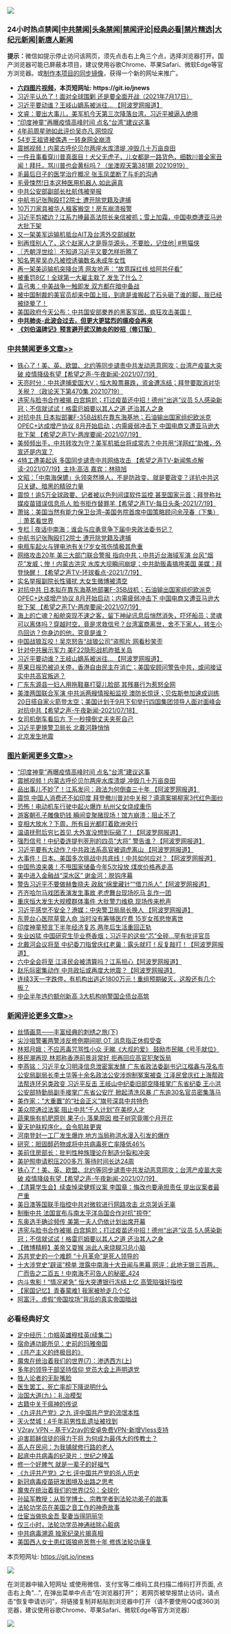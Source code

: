 ![](https://raw.githubusercontent.com/fqnews/bnews/master/64photo/fqnews-qr.jpg)

<div id="tt">
<h3>24小时热点禁闻|<a href="#%E4%B8%AD%E5%85%B1%E7%A6%81%E9%97%BB%E6%9B%B4%E5%A4%9A%E6%96%87%E7%AB%A0">中共禁闻</a>|<a href="#%E5%9B%BE%E7%89%87%E6%96%B0%E9%97%BB%E6%9B%B4%E5%A4%9A%E6%96%87%E7%AB%A0">头条禁闻</a>|<a href="#%E6%96%B0%E9%97%BB%E8%AF%84%E8%AE%BA%E6%9B%B4%E5%A4%9A%E6%96%87%E7%AB%A0">禁闻评论|<a href="#%E5%BF%85%E7%9C%8B%E7%BB%8F%E5%85%B8%E5%A5%BD%E6%96%87">经典必看|<a href="/video.md#%E7%A6%81%E7%89%87%E7%B2%BE%E9%80%89">禁片精选</a>|<a href="https://github.com/fqnews/djy/blob/master/gb/nf1351518.md#1">大纪元新闻</a>|<a href="https://github.com/fqnews/ntdtv/blob/master/gb/prog204.md#1">新唐人新闻</a></h3>
<div><b>提示：</b>微信如提示停止访问该网页，须先点击右上角三个点，选择浏览器打开。国产浏览器可能已屏蔽本项目，建议使用谷歌Chrome、苹果Safari、微软Edge等官方浏览器。或<a href="https://github.com/fqnews/bnews/blob/master/%E5%88%B6%E4%BD%9Cgit%E7%A6%81%E9%97%BB%E9%95%9C%E5%83%8F.md">制作本项目的同步镜像</a>，获得一个新的网址来推广。</div>
<ul>
<li><b><a href="http://d1.bdrive.tk/64.mp4" target="_blank">六四图片视频</a>，本页短网址: https://git.io/jnews</b></li>
<li><a href="/bannedvideo/20210719/1590042.md">习近平认怂了！面对全球围剿 还是要全面开战（2021年7月17日）</a></li>
<li><a href="/cbnews/20210719/1590043.md">习近平要动谁？王岐山嫡系被派往... 【阿波罗网报道】</a></li>
<li><a href="/bannedvideo/20210719/1590078.md">文睿：要出大事儿，美军机今天第三次降落台湾，习近平被逼入绝境</a></li>
<li><a href="/topimagenews/20210719/1590068.md">“印度神童”再曝疫情高峰时间 点名“台湾”建议这事</a></li>
<li><a href="/yule/20210720/1590393.md">4年前周星驰如此评价吴亦凡 网惊叹</a></li>
<li><a href="/yule/20210720/1590358.md">54岁王祖贤被偶遇 一转身网全崩溃</a></li>
<li><a href="/topimagenews/20210719/1590055.md">震撼视频！内蒙古呼伦贝尔两座水库溃堤 冲毁几十万亩良田</a></li>
<li><a href="/bannedvideo/20210719/1590200.md">一件丑事看穿川普真面目！犬父无虎子，儿女都是一路货色，细数川普全家丑闻！拜托，骂川普也会黄标吗？（坐澳观天第381期 20210919）</a></li>
<li><a href="/cnnews/20210719/1589996.md">毛最后日子的医学治疗概况 张玉凤垄断了与毛的沟通</a></li>
<li><a href="/cnnews/20210720/1590343.md">毛骨悚然!日本这种医用机器人,如此逼真</a></li>
<li><a href="/worldnews/20210720/1590377.md">中共公安部副部长杜航伟被举报</a></li>
<li><a href="/cbnews/20210720/1590352.md">中航书记张陶殴打2院士 遭开除党籍及逮捕</a></li>
<li><a href="/lifebaike/20210719/1590099.md">10万刀家具被华人租客搬空！房东崩溃报警</a></li>
<li><a href="/cnnews/20210719/1590145.md">习近平剪裙边？江系力捧最高法院长亲信被抓；雪上加霜，中国电商遭亚马逊大批下架</a></li>
<li><a href="/headline/20210719/1590067.md">又一架美军运输机抵台AIT及台湾外交部缄默</a></li>
<li><a href="/comments/20210719/1590267.md">别再怪别人了，这个赵家人才是辱华源头，不要脸，记住他│#熊猫侠</a></li>
<li><a href="/ssgc/20210720/1590453.md">〖兲朝浮世绘〗不知道习近平又要怎样折腾了</a></li>
<li><a href="/baitai/20210719/1590059.md">知名男星吴亦凡被控诱骗数名未成年女性</a></li>
<li><a href="/comments/20210719/1590092.md">再一架美运输机突降台湾 网友呛声：“故意踩红线 给阿共仔看”</a></li>
<li><a href="/cnnews/20210719/1590177.md">被重罚8亿！全球第一大雇主栽了 发生了什么？</a></li>
<li><a href="/comments/20210720/1590361.md">袁弓夷：中美战争一触即发 双方都在暗中备战</a></li>
<li><a href="/bannedvideo/20210720/1590405.md">被中国制裁的美官员却来中国上班，到底是谁搬起了石头砸了谁的脚，我已经被绕晕了！</a></li>
<li><a href="/bannedvideo/20210720/1590342.md">美国政府今天公布：中共国安部豢养的黑客军团，疯狂攻击美国！</a></li>
<li><b><a href="/comments/20200211/1275071.md" target="_blank">中共肺炎-此波会过去，但更大更猛烈的瘟疫会再来</a></b></li>
<li><b><a href="/comments/20200207/1272816.md" target="_blank">《刘伯温碑记》预言避开武汉肺炎的妙招（修订版）</a></b></li>
</ul>
</div>

<div class="catlist">
<h3><a href="/cbnews/" target="_blank">中共禁闻</a><span><a href="/cbnews/" target="_blank" rel="nofollow">更多文章>></a></span></h3>
<ul>
<li><a href="/comments/20210720/1590590.md" target="_blank">铁心了！美、英、欧盟、北约等同步谴责中共发动恶意网攻；台湾产疫苗大突破  疫情降级有望【希望之声-午夜新闻-2021/07/19】</a></li>
<li><a href="/cbnews/20210720/1590561.md" target="_blank">天亮时分：中共逮捕爱国大V；恒大股票暴跌，资金遭冻结；拜登要取消对华关税？（政论天下第470集 20210719）</a></li>
<li><a href="/comments/20210720/1590548.md" target="_blank">违宪与脸书合作被揭 白宫尴尬；打过疫苗还中招！德州“出逃”议员 5人感染新冠；不信就试试！格雷厄姆要以其人之道 还治其人之身</a></li>
<li><a href="/comments/20210720/1590475.md" target="_blank">对抗中共 日本拟部署F-35B战机在靠东海基地；石油输出国家组织欧派克OPEC+达成增产协议 8月开始启动；内需疲弱冲击下 中国电商又遭亚马逊大批下架 【希望之声TV-两岸要闻-2021/07/19】</a></li>
<li><a href="/comments/20210720/1590449.md" target="_blank">美频频出手，中共转攻为守？美军机抵台将成常态？中共用“洋网红”助推，外宣还是内宣？</a></li>
<li><a href="/comments/20210720/1590429.md" target="_blank">4特工遭美起诉  多国同步谴责中共网络攻击 【希望之声TV-新闻焦点解读-2021/07/19】主持:高洁  嘉宾：林晓旭</a></li>
<li><a href="/cbnews/20210720/1590419.md" target="_blank">文昭：「中南海保镳」头领突然换人，不是防政变、就是要政变？详扒中共这只关键、暗黑的精锐力量</a></li>
<li><a href="/comments/20210720/1590417.md" target="_blank">震惊！逾5万全球政要、记者被以色列间谍软件监控 甚至国家元首；拜登称社媒疫苗错误信息杀人 脸书拒作替罪羊【希望之声TV-每日头条-2021/7/19】</a></li>
<li><a href="/cbnews/20210720/1590403.md" target="_blank">萧铭：美国当然有能力保卫台湾–美国务院首席中国策略顾问余茂春（下集）｜萧茗看世界</a></li>
<li><a href="/cbnews/20210720/1590359.md" target="_blank">专栏 | 夜话中南海：谁会与应勇竞争下届中央政法委书记？</a></li>
<li><a href="/cbnews/20210720/1590352.md" target="_blank">中航书记张陶殴打2院士 遭开除党籍及逮捕</a></li>
<li><a href="/cbnews/20210720/1590340.md" target="_blank">电瓶车起火与锂电池有关!7岁女孩伤情极其危重</a></li>
<li><a href="/comments/20210720/1590289.md" target="_blank">网络攻击20年 美三大部门联合警报 指向中共；中共近台海域军演 台风“烟花”发威；惨！内蒙古洪灾 水库大坝瞬间崩堤；中共助贩毒搞垮美国 美媒：拜登快醒！【希望之声TV-环球看点-2021/7/19】</a></li>
<li><a href="/cbnews/20210719/1590239.md" target="_blank">实名举报副院长性骚扰 大女生微博被清空</a></li>
<li><a href="/comments/20210719/1590186.md" target="_blank">对抗中共 日本拟在靠东海基地部署F-35B战机；石油输出国家组织欧派克OPEC+达成增产协议 8月开始启动；内需疲弱冲击下 中国电商又遭亚马逊大批下架 【希望之声TV-两岸要闻-2021/07/19】</a></li>
<li><a href="/comments/20210719/1590080.md" target="_blank">海上的亡魂？船舱突现不速之客，留下神祕讯息后悄然消失，吓坏船员；灵魂可以离体吗？穿越时空，竟是求救信号？台湾富商离世，舍不下家人，转生小鸟回访？你身边的他，究竟是谁？</a></li>
<li><a href="/cbnews/20210719/1590069.md" target="_blank">中国战狼互咬！吴京怒告“战狼公司”盗照片 网看秒笑歪</a></li>
<li><a href="/cbnews/20210719/1590057.md" target="_blank">针对中共展示军力 美F22隐形战机昨抵关岛</a></li>
<li><a href="/cbnews/20210719/1590043.md" target="_blank">习近平要动谁？王岐山嫡系被派往&#8230; 【阿波罗网报道】</a></li>
<li><a href="/comments/20210719/1590032.md" target="_blank">苹果日报恐被迫关停，香港自由民主在消亡；美国安顾问警告中共，或间接证实中共高官叛逃？</a></li>
<li><a href="/cbnews/20210719/1589978.md" target="_blank">广东东源县一妇人用拖鞋暴打婴儿脸部 其残暴行为惹怒全网</a></li>
<li><a href="/comments/20210719/1589959.md" target="_blank">美澳两国联合军演 中共派两艘情报船监视 澳防长惊讶；贝佐斯参加速成训练 20日搭自家火箭登太空；美国计划于9月下旬举行四国集团领导人面对面峰会对抗中共【希望之声-午夜新闻-2021/07/18】</a></li>
<li><a href="/cbnews/20210719/1589951.md" target="_blank">女司机倒车看后方 下一秒撞倒丈夫夹死自己</a></li>
<li><a href="/cbnews/20210719/1589925.md" target="_blank">习近平更换警卫局长 北戴河静悄悄</a></li>
<li><a href="/cbnews/20210719/1589917.md" target="_blank">北京发生地震</a></li>

</ul>
</div>
<div class="catlist">
<h3><a href="/topimagenews/" target="_blank">图片新闻</a><span><a href="/topimagenews/" target="_blank" rel="nofollow">更多文章>></a></span></h3>
<ul>
<li><a href="/topimagenews/20210719/1590068.md" target="_blank">“印度神童”再曝疫情高峰时间 点名“台湾”建议这事</a></li>
<li><a href="/topimagenews/20210719/1590055.md" target="_blank">震撼视频！内蒙古呼伦贝尔两座水库溃堤 冲毁几十万亩良田</a></li>
<li><a href="/topimagenews/20210719/1589964.md" target="_blank">品出事儿不妙了！江系发问：政法为何倒查三十年 【阿波罗网报道】</a></li>
<li><a href="/topimagenews/20210719/1589755.md" target="_blank">震惊 中国人消费还不如印度 拜登撤川普对中关税？滴滴案揭柳家3代红色面纱</a></li>
<li><a href="/topimagenews/20210719/1589727.md" target="_blank">恐怖！电动机车行驶中起火爆炸 杭州父女烧成重伤</a></li>
<li><a href="/topimagenews/20210719/1589716.md" target="_blank">游客朝孔子雕像扔钱 瞬间变聚赌现场！馆方崩溃：阻止不了</a></li>
<li><a href="/topimagenews/20210718/1589658.md" target="_blank">变相大放水？下周，所有目光都盯着欧洲央行</a></li>
<li><a href="/topimagenews/20210718/1589531.md" target="_blank">温语抚慰后穷匕首见 大外宣没想到玩砸了！【阿波罗网报道】</a></li>
<li><a href="/topimagenews/20210718/1589472.md" target="_blank">强烈信号！中纪委连提判死刑的四员“大将” 警告谁？【阿波罗网报道】</a></li>
<li><a href="/topimagenews/20210717/1588988.md" target="_blank">习近平要有大动作？中共政法系高官被调虎离山 【阿波罗网报道】</a></li>
<li><a href="/topimagenews/20210717/1588839.md" target="_blank">大事件！日本、美国多次挑战中共底线！中共如何应对？【阿波罗网报道】</a></li>
<li><a href="/topimagenews/20210717/1588653.md" target="_blank">中国热浪来袭！不甩国家储备今年5次投放 煤炭价格再走高</a></li>
<li><a href="/topimagenews/20210716/1587997.md" target="_blank">美中进入金融战“深水区” 谢金河：脱钩序幕</a></li>
<li><a href="/topimagenews/20210715/1587586.md" target="_blank">警告习近平不要做赫鲁晓夫 政敌“绵里藏针”“借刀杀人”【阿波罗网报道】</a></li>
<li><a href="/topimagenews/20210715/1587554.md" target="_blank">齐齐哈尔马戏团表演发生事故 老虎舞台现场吃马 乱作一团</a></li>
<li><a href="/topimagenews/20210715/1587536.md" target="_blank">重庆恒大发生大规模群体事件 大批警力维稳 现场传来枪声</a></li>
<li><a href="/topimagenews/20210715/1587502.md" target="_blank">习近平感觉不安全？港媒：中央警卫局局长换人 【阿波罗网报道】</a></li>
<li><a href="/topimagenews/20210715/1587324.md" target="_blank">东莞台心医院草菅人命 当时没有筹够医疗费 15岁女孩悲惨离世</a></li>
<li><a href="/topimagenews/20210715/1587248.md" target="_blank">印度神童预言下半年经济复苏 两年后生活重回正轨</a></li>
<li><a href="/topimagenews/20210714/1587052.md" target="_blank">失业凶猛 中国研究生毕业卷香烟；习近平的这些“芯”全碎&#8230;罕有批评官员</a></li>
<li><a href="/topimagenews/20210714/1586860.md" target="_blank">北戴河会议将至 中纪委刀指曾庆红老巢：露头就打！反复敲打！【阿波罗网报道】</a></li>
<li><a href="/topimagenews/20210713/1586149.md" target="_blank">六中全会将至 江泽民会被清算吗？江系担心【阿波罗网报道】</a></li>
<li><a href="/topimagenews/20210713/1586069.md" target="_blank">赵乐际密集动作 中共政坛或再度大地震？【阿波罗网报道】</a></li>
<li><a href="/topimagenews/20210713/1586042.md" target="_blank">连续3天一字跌停，有机构出逃近1800万元！重组预期破灭，这股还有几个板？</a></li>
<li><a href="/topimagenews/20210713/1585784.md" target="_blank">中企半年违约额创新高 3大机构响警国企债台高筑</a></li>

</ul>
</div>
<div class="catlist">
<h3><a href="/comments/" target="_blank">新闻评论</a><span><a href="/comments/" target="_blank" rel="nofollow">更多文章>></a></span></h3>
<ul>
<li><a href="/comments/20210720/1590622.md" target="_blank">丝情画意——丰富经典的刺绣之旅(下)</a></li>
<li><a href="/comments/20210720/1590621.md" target="_blank">尖沙咀警署两警涉反修例期间呃 OT 消息指正休假受查</a></li>
<li><a href="/comments/20210720/1590620.md" target="_blank">林郑月娥：不应恶毒咒骂性小众 无睇《大叔的爱》 鼓励市民睇《号手就位》</a></li>
<li><a href="/comments/20210720/1590619.md" target="_blank">移民潮再现 林郑称香港前景非常好 拒再回应高官犯聚饭局</a></li>
<li><a href="/comments/20210720/1590608.md" target="_blank">李燕铭：习近平女习明泽信息泄密案发酵 广东省政法委副书记江楷鑫与茂名市公安局副局长李土华等十余名政法公安涉炮制冤案被查 江泽民曾庆红上海帮政法帮连环另类政变 习近平反击 王岐山中纪委旧部空降接掌广东省纪委 王小洪公安部特勤局副手接掌广东省公安厅 掀起清洗风暴 广东逾30名官员密集落马</a></li>
<li><a href="/comments/20210720/1590607.md" target="_blank">美作家：“大重置”的“社会正义”旗号深具中共特色</a></li>
<li><a href="/comments/20210720/1590606.md" target="_blank">美众院通过法案 阻止中共“千人计划”在美挖人才</a></li>
<li><a href="/comments/20210720/1590605.md" target="_blank">蔬果施有机肥原则 果子小 落果原因 橙子树究竟哪个月开花</a></li>
<li><a href="/comments/20210720/1590604.md" target="_blank">夏天护肤程序化，会令肌肤更爽</a></li>
<li><a href="/comments/20210720/1590600.md" target="_blank">河南登封一工厂发生爆炸 地方当局称洪水漫入引发的爆炸</a></li>
<li><a href="/comments/20210720/1590599.md" target="_blank">研究：胆固醇药物或将中共病毒死亡率降低46%</a></li>
<li><a href="/comments/20210720/1590595.md" target="_blank">美前住房部长：批判性种族理论在制造分裂和冲突</a></li>
<li><a href="/comments/20210720/1590594.md" target="_blank">美护照申请积压200多万 等待时间长达24周</a></li>
<li><a href="/comments/20210720/1590590.md" target="_blank">铁心了！美、英、欧盟、北约等同步谴责中共发动恶意网攻；台湾产疫苗大突破  疫情降级有望【希望之声-午夜新闻-2021/07/19】</a></li>
<li><a href="/comments/20210720/1590587.md" target="_blank">【清算学生会】续查悼梁健辉议案 李国章：悔改也要承担责任 提出议案者最严重</a></li>
<li><a href="/comments/20210720/1590586.md" target="_blank">美日澳等国联手指控中共对微软进行网路攻击 北京哭诉无辜</a></li>
<li><a href="/comments/20210720/1590585.md" target="_blank">制衡中共 法国宣布与南太平洋岛国合作对抗&quot;掠夺&quot;</a></li>
<li><a href="/comments/20210720/1590554.md" target="_blank">东奥选手确诊频传 美第一夫人仍依计划出席开幕</a></li>
<li><a href="/comments/20210720/1590548.md" target="_blank">违宪与脸书合作被揭 白宫尴尬；打过疫苗还中招！德州“出逃”议员 5人感染新冠；不信就试试！格雷厄姆要以其人之道 还治其人之身</a></li>
<li><a href="/comments/20210720/1590547.md" target="_blank">【微博精粹】美帝又耍猴 派此人来烧糊习总小脑</a></li>
<li><a href="/comments/20210720/1590546.md" target="_blank">苏共党史的一个难题 “十月革命”是死人领导的</a></li>
<li><a href="/comments/20210720/1590526.md" target="_blank">十大涉党史“辟谣”榜单 泄露中南海十大丑闻与黑幕 网评：此地无银三百两，广而告之二百五！中南海不可告人的秘密_424</a></li>
<li><a href="/comments/20210720/1590513.md" target="_blank">内斗鬼影！“情况紧急” 恒大突遭银行冻结上亿 高管陷强奸指控</a></li>
<li><a href="/comments/20210720/1590487.md" target="_blank">【家国记忆】青春蒙难1 我家被抢走几个亿</a></li>
<li><a href="/comments/20210720/1590486.md" target="_blank">阿富汗，虚假“帝国坟场”背后的真实帝国暗战</a></li>

</ul>
</div>

<div class="catlist">
<h3>必看经典好文</h3>
<ul>
<li><a href="/tculture/20161102/608445.md" target="_blank">定中经历：巾帼英雄穆桂英(续集二)</a></li>
<li><a href="/cbnews/20180711/970353.md" target="_blank">宿命通功能所见：史前的玛雅帝国</a></li>
<li><a href="/bookwiki/20171120/858084.md" target="_blank">《共产主义的终极目的》</a></li>
<li><a href="/topimagenews/20180527/948369.md" target="_blank">魔鬼在统治着我们的世界(7)：渗透西方(上)</a></li>
<li><a href="/comments/20210307/1500218.md" target="_blank">多年的领导干部坚持信仰 党员大会上声明退党</a></li>
<li><a href="/comments/20200606/783250.md" target="_blank">牲人论者的无耻嘴脸</a></li>
<li><a href="/sohnews/20150904/445868.md" target="_blank">医生罢工，死亡率却下降说明什么</a></li>
<li><a href="/cbnews/20180315/914943.md" target="_blank">治国大道(九)：礼治模型</a></li>
<li><a href="/ccpdope/20200531/1337409.md" target="_blank">古籍中关于瘟神的传说</a></li>
<li><a href="/bookonline/20131116/201045.md" target="_blank">《九评共产党》之九 评中国共产党的流氓本性</a></li>
<li><a href="/ccpdope/20181219/1049286.md" target="_blank">天火焚城！4千年前男性乱遗址被找到</a></li>
<li><a href="/comments/20210402/1257608.md" target="_blank">V2ray VPN &#8211; 基于V2ray的安卓免费VPN-新增Vless支持</a></li>
<li><a href="/comments/20200622/1346846.md" target="_blank">迫害耶稣信徒的得力干将  为何成为最伟大的传教士？</a></li>
<li><a href="/tculture/20121023/72121.md" target="_blank">高人在民间：为我铺就修行路的老人</a></li>
<li><a href="/comments/20200702/1354076.md" target="_blank">起底中共病毒的纪录片：世纪之掩盖</a></li>
<li><a href="/funmedia/20200713/1359909.md" target="_blank">修一个好脾气 就是一辈子的好福气</a></li>
<li><a href="/bookonline/20131116/201048.md" target="_blank">《九评共产党》之七 评中国共产党的杀人历史</a></li>
<li><a href="/comments/20200917/1029129.md" target="_blank">新冠病毒疫苗研发困境及出路之思考</a></li>
<li><a href="/comments/20181017/1014654.md" target="_blank">魔鬼在统治着我们的世界(25)：全球化</a></li>
<li><a href="/comments/20210629/1576797.md" target="_blank">孙延军教授：从哲学博士、宗教学者到法轮功弟子的故事</a></li>
<li><a href="/comments/20200511/1326751.md" target="_blank">法轮功学员在美国之音工作的神奇故事</a></li>
<li><a href="/lifebaike/20161111/612348.md" target="_blank">仕宦当做执金吾 娶妻当得阴丽华</a></li>
<li><a href="/health/20170626/780270.md" target="_blank">仅三小时，法轮功学员神通祛除心脏病</a></li>
<li><a href="/ccpdope/20200412/1311165.md" target="_blank">中共病毒溯源 独家纪录片揭真相</a></li>
<li><a href="/comments/20190126/1070164.md" target="_blank">美国西人女士患红斑狼疮苦熬十年 修炼法轮功康复</a></li>

</ul>
</div>

本页短网址: https://git.io/jnews

![](https://raw.githubusercontent.com/fqnews/bnews/master/64photo/fqnews-qr.jpg)

在浏览器中输入短网址 或使用微信、支付宝等二维码工具扫描二维码打开页面, 点击右上角"...", 在弹出菜单中点击“在浏览器打开”； 若网页被举报禁止访问，请点击“恢复申请访问”，将链接复制并粘贴到浏览器中打开（请不要使用QQ或360浏览器，建议使用谷歌Chrome、苹果Safari、微软Edge等官方浏览器）

![](https://raw.githubusercontent.com/fqnews/bnews/master/64photo/wx.jpg)